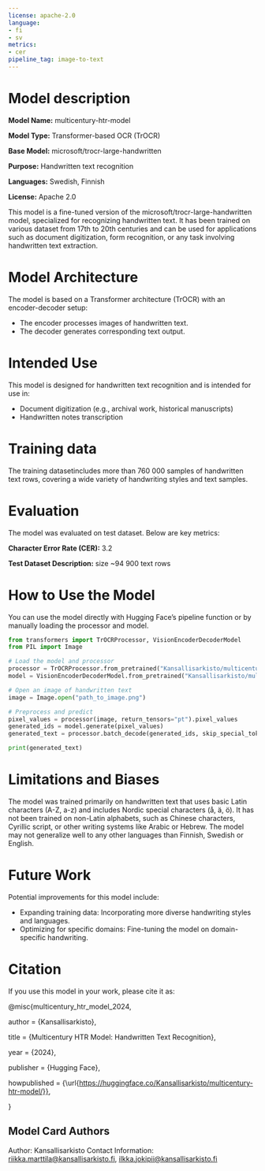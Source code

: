 ```yaml
---
license: apache-2.0
language:
- fi
- sv
metrics:
- cer
pipeline_tag: image-to-text
---
```

# Model description

**Model Name:** multicentury-htr-model

**Model Type:** Transformer-based OCR (TrOCR)

**Base Model:** microsoft/trocr-large-handwritten

**Purpose:** Handwritten text recognition

**Languages:** Swedish, Finnish

**License:** Apache 2.0

This model is a fine-tuned version of the microsoft/trocr-large-handwritten model, specialized for recognizing handwritten text. It has been trained on various dataset from 17th to 20th centuries and can be used for applications such as document digitization, form recognition, or any task involving handwritten text extraction.

# Model Architecture

The model is based on a Transformer architecture (TrOCR) with an encoder-decoder setup:

- The encoder processes images of handwritten text.
- The decoder generates corresponding text output.

# Intended Use

This model is designed for handwritten text recognition and is intended for use in:

- Document digitization (e.g., archival work, historical manuscripts)
- Handwritten notes transcription

# Training data

The training datasetincludes more than 760 000 samples of handwritten text rows, covering a wide variety of handwriting styles and text samples.

# Evaluation

The model was evaluated on test dataset. Below are key metrics:

**Character Error Rate (CER):** 3.2

**Test Dataset Description:** size ~94 900 text rows

# How to Use the Model

You can use the model directly with Hugging Face’s pipeline function or by manually loading the processor and model.

```python
from transformers import TrOCRProcessor, VisionEncoderDecoderModel
from PIL import Image

# Load the model and processor
processor = TrOCRProcessor.from_pretrained("Kansallisarkisto/multicentury-htr-model/processor")
model = VisionEncoderDecoderModel.from_pretrained("Kansallisarkisto/multicentury-htr-model")

# Open an image of handwritten text
image = Image.open("path_to_image.png")

# Preprocess and predict
pixel_values = processor(image, return_tensors="pt").pixel_values
generated_ids = model.generate(pixel_values)
generated_text = processor.batch_decode(generated_ids, skip_special_tokens=True)[0]

print(generated_text)

```

# Limitations and Biases

The model was trained primarily on handwritten text that uses basic Latin characters (A-Z, a-z) and includes Nordic special characters (å, ä, ö). It has not been trained on non-Latin alphabets, such as Chinese characters, Cyrillic script, or other writing systems like Arabic or Hebrew.
The model may not generalize well to any other languages than Finnish, Swedish or English.

# Future Work

Potential improvements for this model include:

- Expanding training data: Incorporating more diverse handwriting styles and languages.
- Optimizing for specific domains: Fine-tuning the model on domain-specific handwriting.

# Citation

If you use this model in your work, please cite it as:

@misc{multicentury_htr_model_2024,

  author = {Kansallisarkisto},

  title = {Multicentury HTR Model: Handwritten Text Recognition},
  
  year = {2024},
  
  publisher = {Hugging Face},
  
  howpublished = {\url{https://huggingface.co/Kansallisarkisto/multicentury-htr-model/}},

}

## Model Card Authors

Author: Kansallisarkisto
Contact Information: riikka.marttila@kansallisarkisto.fi, ilkka.jokipii@kansallisarkisto.fi